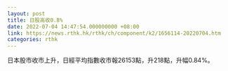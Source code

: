 ```yaml
---
layout: post
title: 日股高收0.8%
date: 2022-07-04 14:47:54.000000000 +08:00
link: https://news.rthk.hk/rthk/ch/component/k2/1656114-20220704.htm
categories: rthk
---
```


日本股市收市上升，日經平均指數收市報26153點，升218點，升幅0.84%。
